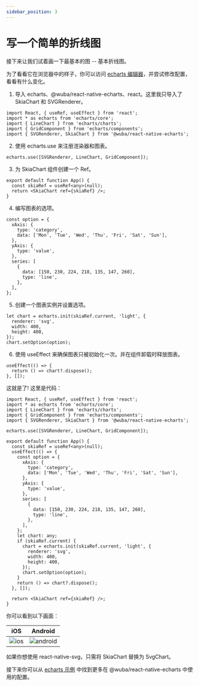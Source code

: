 ```yaml
---
sidebar_position: 3
---
```


# 写一个简单的折线图

接下来让我们试着画一下最基本的图 -- 基本折线图。

为了看看它在浏览器中的样子，你可以访问 [echarts 编辑器](https://echarts.apache.org/examples/en/editor.html?c=line-simple)，并尝试修改配置，看看有什么变化。

1. 导入 echarts、@wuba/react-native-echarts、react。这里我只导入了 SkiaChart 和 SVGRenderer。

```tsx
import React, { useRef, useEffect } from 'react';
import * as echarts from 'echarts/core';
import { LineChart } from 'echarts/charts';
import { GridComponent } from 'echarts/components';
import { SVGRenderer, SkiaChart } from '@wuba/react-native-echarts';
```

2. 使用 echarts.use 来注册渲染器和图表。

```tsx
echarts.use([SVGRenderer, LineChart, GridComponent]);
```

3. 为 SkiaChart 组件创建一个 Ref。

```tsx
export default function App() {
  const skiaRef = useRef<any>(null);
  return <SkiaChart ref={skiaRef} />;
}
```

4. 编写图表的选项。

```tsx
const option = {
  xAxis: {
    type: 'category',
    data: ['Mon', 'Tue', 'Wed', 'Thu', 'Fri', 'Sat', 'Sun'],
  },
  yAxis: {
    type: 'value',
  },
  series: [
    {
      data: [150, 230, 224, 218, 135, 147, 260],
      type: 'line',
    },
  ],
};
```

5. 创建一个图表实例并设置选项。

```tsx
let chart = echarts.init(skiaRef.current, 'light', {
  renderer: 'svg',
  width: 400,
  height: 400,
});
chart.setOption(option);
```

6. 使用 useEffect 来确保图表只被初始化一次。并在组件卸载时释放图表。

```tsx
useEffect(() => {
  return () => chart?.dispose();
}, []);
```

这就是了! 这里是代码：
```tsx
import React, { useRef, useEffect } from 'react';
import * as echarts from 'echarts/core';
import { LineChart } from 'echarts/charts';
import { GridComponent } from 'echarts/components';
import { SVGRenderer, SkiaChart } from '@wuba/react-native-echarts';

echarts.use([SVGRenderer, LineChart, GridComponent]);

export default function App() {
  const skiaRef = useRef<any>(null);
  useEffect(() => {
    const option = {
      xAxis: {
        type: 'category',
        data: ['Mon', 'Tue', 'Wed', 'Thu', 'Fri', 'Sat', 'Sun'],
      },
      yAxis: {
        type: 'value',
      },
      series: [
        {
          data: [150, 230, 224, 218, 135, 147, 260],
          type: 'line',
        },
      ],
    };
    let chart: any;
    if (skiaRef.current) {
      chart = echarts.init(skiaRef.current, 'light', {
        renderer: 'svg',
        width: 400,
        height: 400,
      });
      chart.setOption(option);
    }
    return () => chart?.dispose();
  }, []);

  return <SkiaChart ref={skiaRef} />;
}
```
你可以看到以下画面：

| iOS | Android |
| --- | --- |
| ![ios](./ios-line.png) | ![android](./android-line.jpg) |

如果你想使用 react-native-svg，只需将 SkiaChart 替换为 SvgChart。

接下来你可以从 [echarts 示例](https://echarts.apache.org/examples/zh/index.html) 中找到更多在 @wuba/react-native-echarts 中使用的配置。
